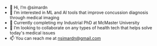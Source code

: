 - 👋 Hi, I’m @simardn
- 👀 I’m interested in ML and AI tools that improve concussion diagnosis through medical imaging
- 🌱 Currently completing my Industrial PhD at McMaster University
- 💞️ I’m looking to collaborate on any types of health tech that helps solve today's medical issues
- 📫 You can reach me at nsimardn@gmail.com

<!---
simardn/simardn is a ✨ special ✨ repository because its `README.md` (this file) appears on your GitHub profile.
You can click the Preview link to take a look at your changes.
--->
